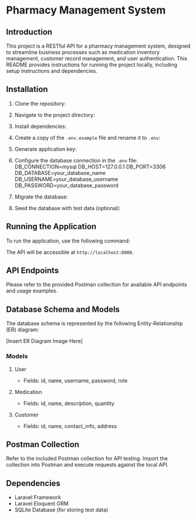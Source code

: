 # Pharmacy Management System

## Introduction

This project is a RESTful API for a pharmacy management system, designed to streamline business processes such as medication inventory management, customer record management, and user authentication. This README provides instructions for running the project locally, including setup instructions and dependencies.

## Installation

1. Clone the repository:
2. Navigate to the project directory:
3. Install dependencies:
4. Create a copy of the `.env.example` file and rename it to `.env`:
5. Generate application key:


6. Configure the database connection in the `.env` file:
DB_CONNECTION=mysql
DB_HOST=127.0.0.1
DB_PORT=3306
DB_DATABASE=your_database_name
DB_USERNAME=your_database_username
DB_PASSWORD=your_database_password
7. Migrate the database:
8. Seed the database with test data (optional):

## Running the Application

To run the application, use the following command:


The API will be accessible at `http://localhost:8000`.

## API Endpoints

Please refer to the provided Postman collection for available API endpoints and usage examples.

## Database Schema and Models

The database schema is represented by the following Entity-Relationship (ER) diagram:

[Insert ER Diagram Image Here]

### Models

1. User
   - Fields: id, name, username, password, role

2. Medication
   - Fields: id, name, description, quantity

3. Customer
   - Fields: id, name, contact_info, address

## Postman Collection

Refer to the included Postman collection for API testing. Import the collection into Postman and execute requests against the local API.

## Dependencies

- Laravel Framework
- Laravel Eloquent ORM
- SQLite Database (for storing test data)



